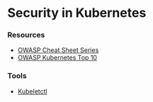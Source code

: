 # Security in Kubernetes

### Resources
* [OWASP Cheat Sheet Series](https://cheatsheetseries.owasp.org/index.html)
* [OWASP Kubernetes Top 10](https://github.com/OWASP/www-project-kubernetes-top-ten)

### Tools
* [Kubeletctl](https://github.com/cyberark/kubeletctl)